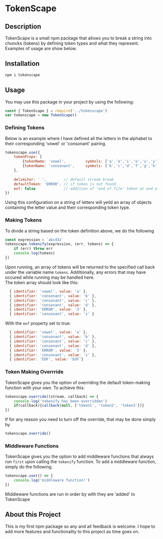 # TokenScape
## Description
TokenScape is a small npm package that allows you to break a string into chuncks (tokens) by defining token types and what they represent. Examples of usage are show below.
## Installation
```bash
npm i tokenscape
```
## Usage
You may use this package in your project by using the following:
```javascript
const { TokenScape } = require('../tokenscape')
var tokenscape = new TokenScape()
```

### Defining Tokens
Below is an example where I have defined all the letters in the alphabet to their corresponding 'vowel' or 'consonant' pairing.
```javascript
tokenscape.use({
    tokenProps: [
        {tokenName: 'vowel',         symbols: ['a','e','i','o','u','y']},
        {tokenName: 'consonant',     symbols: ['b','c','d','f','g','h','j','k','l','m','n','p','q','r','s','t','v','w','x','z',]},
    ],
    
    delimiter: ' ',        // default stream break
    defaultToken: 'ERROR', // if token is not found
    eof: false             // addition of 'end of file' token at end of token stream
})
```
Using this configuration on a string of letters will yeild an array of objects containing the letter value and their corresponding token type.

### Making Tokens
To divide a string based on the token definition above, we do the following
```javascript
const expression = `abcd3z`
tokenscape.tokenify(expression, (err, tokens) => {
    if (err) throw err
    console.log(tokens)
})
```
Upon running, an array of tokens will be returned to the specified call back under the variable name `tokens`. Additionally, any errors that may have occured while running may be handled here.<br>
The token array should look like this:
```javascript
  { identifier: 'vowel', value: 'a' },
  { identifier: 'consonant', value: 'b' },
  { identifier: 'consonant', value: 'c' },
  { identifier: 'consonant', value: 'd' },
  { identifier: 'ERROR', value: '3' },
  { identifier: 'consonant', value: 'z' }
```
With the `eof` property set to true:
```javascript
  { identifier: 'vowel', value: 'a' },
  { identifier: 'consonant', value: 'b' },
  { identifier: 'consonant', value: 'c' },
  { identifier: 'consonant', value: 'd' },
  { identifier: 'ERROR', value: '3' },
  { identifier: 'consonant', value: 'z' },
  { identifier: 'EOF', value: 'EOF'}
```

### Token Making Overrride
TokenScape gives you the option of overriding the default token-making function with your own. To achieve this:
```javascript
tokenscape.override((stream, callback) => {
    console.log('tokenify has been overridden')
    if(callback){callback(null, ['token1', 'token2', 'token3'])}
})
```
If for any reason you need to turn off the override, that may be done simply by
```javascript
tokenscape.override()
```

### Middleware Functions
TokenScape gives you the option to add middleware functions that always run `first` upon calling the `tokenify` function. To add a middleware function, simply do the following.
```javascript
tokenscape.use(() => {
    console.log('middleware function!')
})
```
Middleware functions are run in order by with they are 'added' to TokenScape

## About this Project
This is my first npm package so any and all feedback is welcome. I hope to add more features and functionality to this project as time goes on.
